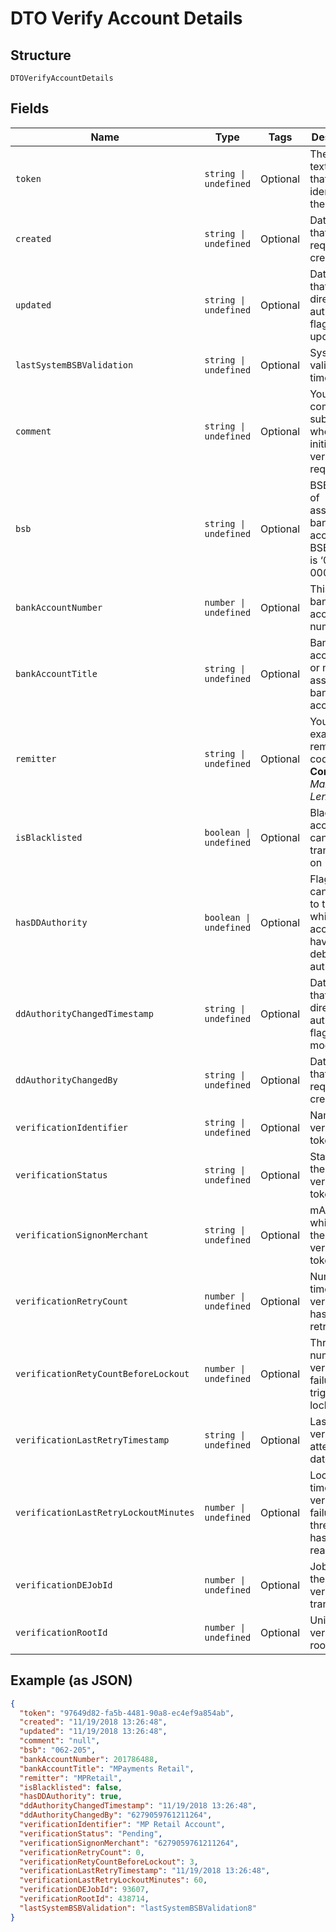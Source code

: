 
# DTO Verify Account Details

## Structure

`DTOVerifyAccountDetails`

## Fields

| Name | Type | Tags | Description |
|  --- | --- | --- | --- |
| `token` | `string \| undefined` | Optional | The text(GUID) that identifies the token. |
| `created` | `string \| undefined` | Optional | Datetime that the request was created |
| `updated` | `string \| undefined` | Optional | Datetime that the direct debit authority flag was last updated |
| `lastSystemBSBValidation` | `string \| undefined` | Optional | System bsb validation timestamp |
| `comment` | `string \| undefined` | Optional | Your comment submitted when initiating the verify request |
| `bsb` | `string \| undefined` | Optional | BSB number of associated bank account. BSB format is ‘000-000’ |
| `bankAccountNumber` | `number \| undefined` | Optional | This is the bank accounts number |
| `bankAccountTitle` | `string \| undefined` | Optional | Bank account title or name of associated bank account |
| `remitter` | `string \| undefined` | Optional | Your example remitter code<br>**Constraints**: *Maximum Length*: `16` |
| `isBlacklisted` | `boolean \| undefined` | Optional | Blacklisted accounts cannot be transacted on |
| `hasDDAuthority` | `boolean \| undefined` | Optional | Flag that can be used to track which account you have direct debit authority for |
| `ddAuthorityChangedTimestamp` | `string \| undefined` | Optional | Datetime that the direct debit authority flag was last modified |
| `ddAuthorityChangedBy` | `string \| undefined` | Optional | Datetime that the request was created |
| `verificationIdentifier` | `string \| undefined` | Optional | Name of the verification token |
| `verificationStatus` | `string \| undefined` | Optional | Status of the verification token |
| `verificationSignonMerchant` | `string \| undefined` | Optional | mAccount which owns the verification token |
| `verificationRetryCount` | `number \| undefined` | Optional | Number of times verification has been retried |
| `verificationRetyCountBeforeLockout` | `number \| undefined` | Optional | Threshold number of verification failures that triggers a lockout |
| `verificationLastRetryTimestamp` | `string \| undefined` | Optional | Last verification attempt datetime |
| `verificationLastRetryLockoutMinutes` | `number \| undefined` | Optional | Lockout time in after verification failure threshold has been reached |
| `verificationDEJobId` | `number \| undefined` | Optional | Job ID for the verification transaction |
| `verificationRootId` | `number \| undefined` | Optional | Unique verification root ID |

## Example (as JSON)

```json
{
  "token": "97649d82-fa5b-4481-90a8-ec4ef9a854ab",
  "created": "11/19/2018 13:26:48",
  "updated": "11/19/2018 13:26:48",
  "comment": "null",
  "bsb": "062-205",
  "bankAccountNumber": 201786488,
  "bankAccountTitle": "MPayments Retail",
  "remitter": "MPRetail",
  "isBlacklisted": false,
  "hasDDAuthority": true,
  "ddAuthorityChangedTimestamp": "11/19/2018 13:26:48",
  "ddAuthorityChangedBy": "6279059761211264",
  "verificationIdentifier": "MP Retail Account",
  "verificationStatus": "Pending",
  "verificationSignonMerchant": "6279059761211264",
  "verificationRetryCount": 0,
  "verificationRetyCountBeforeLockout": 3,
  "verificationLastRetryTimestamp": "11/19/2018 13:26:48",
  "verificationLastRetryLockoutMinutes": 60,
  "verificationDEJobId": 93607,
  "verificationRootId": 438714,
  "lastSystemBSBValidation": "lastSystemBSBValidation8"
}
```

